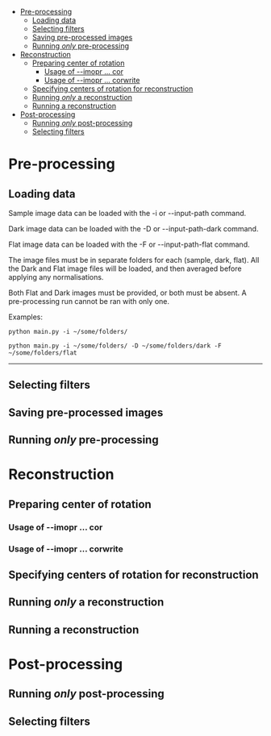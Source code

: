 <!-- TOC -->

- [Pre-processing](#pre-processing)
    - [Loading data](#loading-data)
    - [Selecting filters](#selecting-filters)
    - [Saving pre-processed images](#saving-pre-processed-images)
    - [Running _only_ pre-processing](#running-_only_-pre-processing)
- [Reconstruction](#reconstruction)
    - [Preparing center of rotation](#preparing-center-of-rotation)
        - [Usage of --imopr ... cor](#usage-of---imopr--cor)
        - [Usage of --imopr ... corwrite](#usage-of---imopr--corwrite)
    - [Specifying centers of rotation for reconstruction](#specifying-centers-of-rotation-for-reconstruction)
    - [Running _only_ a reconstruction](#running-_only_-a-reconstruction)
    - [Running a reconstruction](#running-a-reconstruction)
- [Post-processing](#post-processing)
    - [Running _only_ post-processing](#running-_only_-post-processing)
    - [Selecting filters](#selecting-filters-1)

<!-- /TOC -->

# Pre-processing
## Loading data
Sample image data can be loaded with the -i or --input-path command.

Dark image data can be loaded with the -D or --input-path-dark command.

Flat image data can be loaded with the -F or --input-path-flat command.

The image files must be in separate folders for each (sample, dark, flat).
All the Dark and Flat image files will be loaded, and then averaged before applying any normalisations.

Both Flat and Dark images must be provided, or both must be absent. A pre-processing run cannot be ran with only one.

Examples:

`python main.py -i ~/some/folders/`

`python main.py -i ~/some/folders/ -D ~/some/folders/dark -F ~/some/folders/flat`

---

## Selecting filters
## Saving pre-processed images
## Running _only_ pre-processing

# Reconstruction
## Preparing center of rotation
### Usage of --imopr ... cor
### Usage of --imopr ... corwrite
## Specifying centers of rotation for reconstruction
## Running _only_ a reconstruction
## Running a reconstruction
<!-- ^ add -o -->
# Post-processing
## Running _only_ post-processing
## Selecting filters